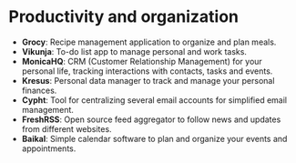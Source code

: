 # Productivity and organization

- **Grocy**: Recipe management application to organize and plan meals.
- **Vikunja**: To-do list app to manage personal and work tasks.
- **MonicaHQ**: CRM (Customer Relationship Management) for your personal life, tracking interactions with contacts, tasks and events.
- **Kresus**: Personal data manager to track and manage your personal finances.
- **Cypht**: Tool for centralizing several email accounts for simplified email management.
- **FreshRSS**: Open source feed aggregator to follow news and updates from different websites.
- **Baikal**: Simple calendar software to plan and organize your events and appointments.